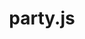 ---
codehost: https://github.com/https://github.com/yiliansource/party-js
logohandle: js_party
sort: partyjs
title: party.js
website: https://party.js.org/
---